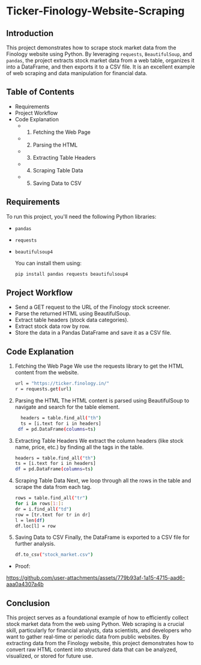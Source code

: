 # Ticker-Finology-Website-Scraping


## Introduction
This project demonstrates how to scrape stock market data from the Finology website using Python. By leveraging `requests`, `BeautifulSoup`, and `pandas`, the project extracts stock market data from a web table, organizes it into a DataFrame, and then exports it to a CSV file. It is an excellent example of web scraping and data manipulation for financial data.

## Table of Contents

- Requirements
- Project Workflow
- Code Explanation
  - 1. Fetching the Web Page
  - 2. Parsing the HTML
  - 3. Extracting Table Headers
  - 4. Scraping Table Data
  - 5. Saving Data to CSV


## Requirements
To run this project, you'll need the following Python libraries:
- `pandas`
- `requests`
- `beautifulsoup4`

    You can install them using:
    ```bash
   pip install pandas requests beautifulsoup4 

## Project Workflow
- Send a GET request to the URL of the Finology stock screener.
- Parse the returned HTML using BeautifulSoup.
- Extract table headers (stock data categories).
- Extract stock data row by row.
- Store the data in a Pandas DataFrame and save it as a CSV file.

## Code Explanation
 1. Fetching the Web Page
 We use the requests library to get the HTML content from the website.
    ```bash
    url = "https://ticker.finology.in/"
    r = requests.get(url)

2. Parsing the HTML
The HTML content is parsed using BeautifulSoup to navigate and search for the table element.
    ```bash
      headers = table.find_all("th")
      ts = [i.text for i in headers]
     df = pd.DataFrame(columns=ts)
    
3. Extracting Table Headers
We extract the column headers (like stock name, price, etc.) by finding all the <th> tags in the table.
   ```bash
   headers = table.find_all("th")
   ts = [i.text for i in headers]
   df = pd.DataFrame(columns=ts)

4. Scraping Table Data
Next, we loop through all the rows in the table and scrape the data from each <td> tag.
     ```bash
     rows = table.find_all("tr")
    for i in rows[1:]:
    dr = i.find_all("td")
    row = [tr.text for tr in dr]
    l = len(df)
    df.loc[l] = row
     
5. Saving Data to CSV
Finally, the DataFrame is exported to a CSV file for further analysis.
     ```bash
     df.to_csv("stock_market.csv")

- Proof:
             

 https://github.com/user-attachments/assets/779b93af-1a15-4715-aad6-aaa0a4307a4b  



## Conclusion
This project serves as a foundational example of how to efficiently collect stock market data from the web using Python. Web scraping is a crucial skill, particularly for financial analysts, data scientists, and developers who want to gather real-time or periodic data from public websites. By extracting data from the Finology website, this project demonstrates how to convert raw HTML content into structured data that can be analyzed, visualized, or stored for future use.






